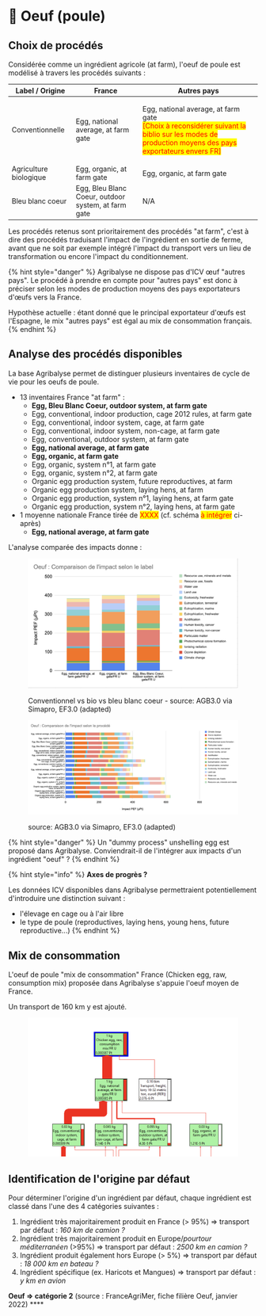 # 🥚 Oeuf (poule)

## Choix de procédés

Considérée comme un ingrédient agricole (at farm), l'oeuf de poule est modélisé à travers les procédés suivants :&#x20;

| Label / Origine        | France                                              | Autres pays                                                                                                                                                                               |
| ---------------------- | --------------------------------------------------- | ----------------------------------------------------------------------------------------------------------------------------------------------------------------------------------------- |
| Conventionnelle        | Egg, national average, at farm gate                 | <p>Egg, national average, at farm gate<br><mark style="color:red;">[Choix à reconsidérer suivant la biblio sur les modes de production moyens des pays exportateurs envers FR]</mark></p> |
| Agriculture biologique | Egg, organic, at farm gate                          | Egg, organic, at farm gate                                                                                                                                                                |
| Bleu blanc coeur       | Egg, Bleu Blanc Coeur, outdoor system, at farm gate | N/A                                                                                                                                                                                       |

Les procédés retenus sont prioritairement des procédés "at farm", c'est à dire des procédés traduisant l'impact de l'ingrédient en sortie de ferme, avant que ne soit par exemple intégré l'impact du transport vers un lieu de transformation ou encore l'impact du conditionnement.

{% hint style="danger" %}
Agribalyse ne dispose pas d'ICV œuf "autres pays". Le procédé à prendre en compte pour "autres pays" est donc à préciser selon les modes de production moyens des pays exportateurs d'œufs vers la France.&#x20;

Hypothèse actuelle : étant donné que le principal exportateur d'œufs est l'Espagne, le mix "autres pays" est égal au mix de consommation français.
{% endhint %}

## Analyse des procédés disponibles

La base Agribalyse permet de distinguer plusieurs inventaires de cycle de vie pour les oeufs de poule.&#x20;

* 13 inventaires France "at farm" :&#x20;
  * **Egg, Bleu Blanc Coeur, outdoor system, at farm gate**
  * Egg, conventional, indoor production, cage 2012 rules, at farm gate
  * Egg, conventional, indoor system, cage, at farm gate
  * Egg, conventional, indoor system, non-cage, at farm gate
  * Egg, conventional, outdoor system, at farm gate
  * **Egg, national average, at farm gate**
  * **Egg, organic, at farm gate**
  * Egg, organic, system n°1, at farm gate
  * Egg, organic, system n°2, at farm gate
  * Organic egg production system, future reproductives, at farm
  * Organic egg production system, laying hens, at farm
  * Organic egg production, system n°1, laying hens, at farm gate
  * Organic egg production, system n°2, laying hens, at farm gate
* 1 moyenne nationale France tirée de <mark style="color:red;">XXXX</mark> (cf. schéma <mark style="color:red;">à intégrer</mark> ci-après)
  * **Egg, national average, at farm gate**

L'analyse comparée des impacts donne :&#x20;

<figure><img src="../../.gitbook/assets/image (5) (2).png" alt=""><figcaption><p>Conventionnel vs bio vs bleu blanc coeur - source: AGB3.0 via Simapro, EF3.0 (adapted)</p></figcaption></figure>

<figure><img src="../../.gitbook/assets/image (1) (5).png" alt=""><figcaption><p>source: AGB3.0 via Simapro, EF3.0 (adapted)</p></figcaption></figure>

{% hint style="danger" %}
Un "dummy process" unshelling egg est proposé dans Agribalyse. Conviendrait-il de l'intégrer aux impacts d'un ingrédient "oeuf" ?
{% endhint %}

{% hint style="info" %}
**Axes de progrès ?**

Les données ICV disponibles dans Agribalyse permettraient potentiellement d'introduire une distinction suivant :&#x20;

* l'élevage en cage ou à l'air libre
* le type de poule (reproductives, laying hens, young hens, future reproductive...)
{% endhint %}

## Mix de consommation

L'oeuf de poule "mix de consommation" France (Chicken egg, raw, consumption mix) proposée dans Agribalyse s'appuie l'oeuf moyen de France.

Un transport de 160 km y est ajouté.

<figure><img src="../../.gitbook/assets/image (2) (1).png" alt=""><figcaption></figcaption></figure>

## Identification de l'origine par défaut

Pour déterminer l'origine d'un ingrédient par défaut, chaque ingrédient est classé dans l'une des 4 catégories suivantes :&#x20;

1. Ingrédient très majoritairement produit en France (> 95%) => transport par défaut : _160 km de camion ?_
2. Ingrédient très majoritairement produit en Europe/_pourtour méditerranéen_ (>95%) => transport par défaut : _2500 km en camion ?_
3. Ingrédient produit également hors Europe (> 5%) => transport par défaut : _18 000 km en bateau ?_
4. Ingrédient spécifique (ex. Haricots et Mangues) => transport par défaut : _y km en avion_

**Oeuf => catégorie 2** (source : FranceAgriMer, fiche filière Oeuf, janvier 2022) ****&#x20;


